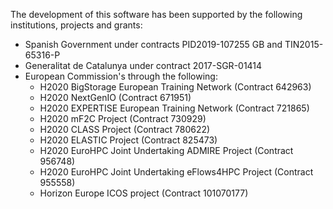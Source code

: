 The development of this software has been supported by the following institutions, projects and grants:

  - Spanish Government under contracts PID2019-107255 GB and TIN2015-65316-P
  - Generalitat de Catalunya under contract 2017-SGR-01414
  - European Commission's through the following:
    - H2020 BigStorage European Training Network (Contract 642963)
    - H2020 NextGenIO (Contract 671951)
    - H2020 EXPERTISE European Training Network (Contract 721865)
    - H2020 mF2C Project (Contract 730929)
    - H2020 CLASS Project (Contract 780622)
    - H2020 ELASTIC Project (Contract 825473)
    - H2020 EuroHPC Joint Undertaking ADMIRE Project (Contract 956748)
    - H2020 EuroHPC Joint Undertaking eFlows4HPC Project (Contract 955558)
    - Horizon Europe ICOS project (Contract 101070177)
